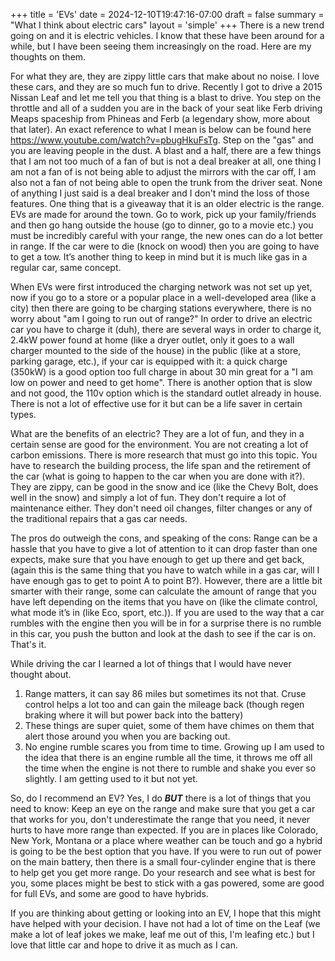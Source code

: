 +++
title = 'EVs'
date = 2024-12-10T19:47:16-07:00
draft = false
summary = "What I think about electric cars"
layout = 'simple'
+++
There is a new trend going on and it is electric vehicles. I know that these have been around for a while, but I have been seeing them increasingly on the road. Here are my thoughts on them.

For what they are, they are zippy little cars that make about no noise. I love these cars, and they are so much fun to drive. Recently I got to drive a 2015 Nissan Leaf and let me tell you that thing is a blast to drive. You step on the throttle and all of a sudden you are in the back of your seat like Ferb driving Meaps spaceship from Phineas and Ferb (a legendary show, more about that later). An exact reference to what I mean is below can be found here https://www.youtube.com/watch?v=pbugHkuFsTg. Step on the "gas" and you are leaving people in the dust. A blast and a half, there are a few things that I am not too much of a fan of but is not a deal breaker at all, one thing I am not a fan of is not being able to adjust the mirrors with the car off, I am also not a fan of not being able to open the trunk from the driver seat. 
None of anything I just said is a deal breaker and I don't mind the loss of those features. One thing that is a giveaway that it is an older electric is the range. EVs are made for around the town. Go to work, pick up your family/friends and then go hang outside the house (go to dinner, go to a movie etc.) you must be incredibly careful with your range, the new ones can do a lot better in range.
If the car were to die (knock on wood) then you are going to have to get a tow. It’s another thing to keep in mind but it is much like gas in a regular car, same concept. 

When EVs were first introduced the charging network was not set up yet, now if you go to a store or a popular place in a well-developed area (like a city) then there are going to be charging stations everywhere, there is no worry about "am I going to run out of range?"
In order to drive an electric car you have to charge it (duh), there are several ways in order to charge it, 2.4kW power found at home (like a dryer outlet, only it goes to a wall charger mounted to the side of the house) in the public (like at a store, parking garage, etc.), if your car is equipped with it: a quick charge (350kW) is a good option too full charge in about 30 min great for a "I am low on power and need to get home". There is another option that is slow and not good, the 110v option which is the standard outlet already in house. There is not a lot of effective use for it but can be a life saver in certain types. 

What are the benefits of an electric? 
They are a lot of fun, and they in a certain sense are good for the environment. You are not creating a lot of carbon emissions. There is more research that must go into this topic. You have to research the building process, the life span and the retirement of the car (what is going to happen to the car when you are done with it?). They are zippy, can be good in the snow and ice (like the Chevy Bolt, does well in the snow) and simply a lot of fun. They don't require a lot of maintenance either. They don't need oil changes, filter changes or any of the traditional repairs that a gas car needs. 

The pros do outweigh the cons, and speaking of the cons: 
Range can be a hassle that you have to give a lot of attention to it can drop faster than one expects, make sure that you have enough to get up there and get back, (again this is the same thing that you have to watch while in a gas car, will I have enough gas to get to point A to point B?). However, there are a little bit smarter with their range, some can calculate the amount of range that you have left depending on the items that you have on (like the climate control, what mode it’s in (like Eco, sport, etc.)). If you are used to the way that a car rumbles with the engine then you will be in for a surprise there is no rumble in this car, you push the button and look at the dash to see if the car is on. That's it. 

While driving the car I learned a lot of things that I would have never thought about. 
1) Range matters, it can say 86 miles but sometimes its not that. Cruse control helps a lot too and can gain the mileage back (though regen braking where it will but power back into the battery) 
2) These things are super quiet, some of them have chimes on them that alert those around you when you are backing out. 
3) No engine rumble scares you from time to time. Growing up I am used to the idea that there is an engine rumble all the time, it throws me off all the time when the engine is not there to rumble and shake you ever so slightly. I am getting used to it but not yet. 

So, do I recommend an EV? Yes, I do ***BUT*** there is a lot of things that you need to know:
Keep an eye on the range and make sure that you get a car that works for you, don't underestimate the range that you need, it never hurts to have more range than expected.
If you are in places like Colorado, New York, Montana or a place where weather can be touch and go a hybrid is going to be the best option that you have. If you were to run out of power on the main battery, then there is a small four-cylinder engine that is there to help get you get more range. 
Do your research and see what is best for you, some places might be best to stick with a gas powered, some are good for full EVs, and some are good to have hybrids. 

If you are thinking about getting or looking into an EV, I hope that this might have helped with your decision. I have not had a lot of time on the Leaf (we make a lot of leaf jokes we make, leaf me out of this, I'm leafing etc.) but I love that little car and hope to drive it as much as I can. 

